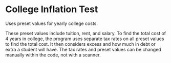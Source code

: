 # College Inflation Test
Uses preset values for yearly college costs.

These preset values include tuition, rent, and salary. To find the total cost of 4 years in college, the program uses separate tax rates on all preset values to find the total cost. It then considers excess and how much in debt or extra a student will have. The tax rates and preset values can be changed manually within the code, not with a scanner.
